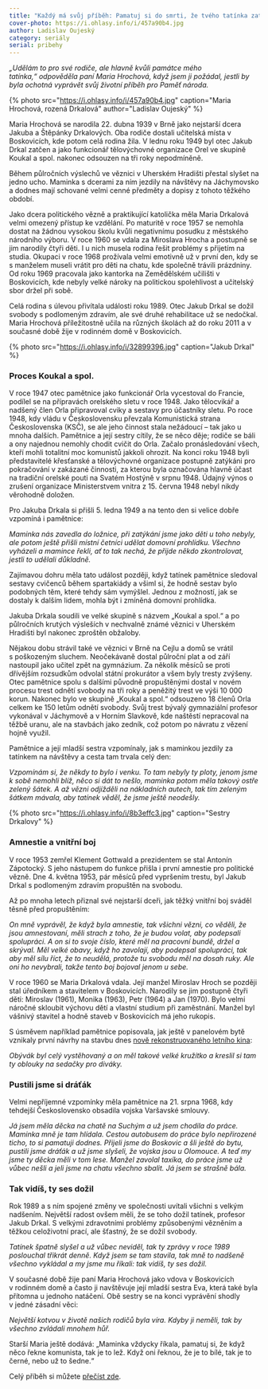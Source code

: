 ```yaml
---
title: "Každý má svůj příběh: Pamatuj si do smrti, že tvého tatínka zatkli komunisti"
cover-photo: https://i.ohlasy.info/i/457a90b4.jpg
author: Ladislav Oujeský
category: seriály
serial: pribehy
---
```


*„Udělám to pro své rodiče, ale hlavně kvůli památce mého tatínka,“ odpověděla paní Maria Hrochová, když jsem ji požádal, jestli by byla ochotná vyprávět svůj životní příběh pro Paměť národa.*

{% photo src="https://i.ohlasy.info/i/457a90b4.jpg" caption="Maria Hrochová, rozená Drkalová" author="Ladislav Oujeský" %}

Maria Hrochová se narodila 22. dubna 1939 v Brně jako nejstarší dcera Jakuba a Štěpánky Drkalových. Oba rodiče dostali učitelská místa v Boskovicích, kde potom celá rodina žila. V lednu roku 1949 byl otec Jakub Drkal zatčen a jako funkcionář tělovýchovné organizace Orel ve skupině Koukal a spol. nakonec odsouzen na tři roky nepodmíněně. 

Během půlročních výslechů ve věznici v Uherském Hradišti přestal slyšet na jedno ucho. Maminka s dcerami za ním jezdily na návštěvy na Jáchymovsko a dodnes mají schované velmi cenné předměty a dopisy z tohoto těžkého období. 

Jako dcera politického vězně a praktikující katolička měla Maria Drkalová velmi omezený přístup ke vzdělání. Po maturitě v roce 1957 se nemohla dostat na žádnou vysokou školu kvůli negativnímu posudku z městského národního výboru. V roce 1960 se vdala za Miroslava Hrocha a postupně se jim narodily čtyři děti. I u nich musela rodina řešit problémy s přijetím na studia. Okupaci v roce 1968 prožívala velmi emotivně už v první den, kdy se s manželem museli vrátit pro děti na chatu, kde společně trávili prázdniny. Od roku 1969 pracovala jako kantorka na Zemědělském učilišti v Boskovicích, kde nebyly velké nároky na politickou spolehlivost a učitelský sbor držel při sobě. 

Celá rodina s úlevou přivítala události roku 1989. Otec Jakub Drkal se dožil svobody s podlomeným zdravím, ale své druhé rehabilitace už se nedočkal. Maria Hrochová příležitostně učila na různých školách až do roku 2011 a v současné době žije v rodinném domě v Boskovicích.

{% photo src="https://i.ohlasy.info/i/32899396.jpg" caption="Jakub Drkal" %}

### Proces Koukal a spol.

V roce 1947 otec pamětnice jako funkcionář Orla vycestoval do Francie, podílel se na přípravách orelského sletu v roce 1948. Jako tělocvikář a nadšený člen Orla připravoval cviky a sestavy pro účastníky sletu. Po roce 1948, kdy vládu v Československu převzala Komunistická strana Československa (KSČ), se ale jeho činnost stala nežádoucí – tak jako u mnoha dalších. Pamětnice a její sestry cítily, že se něco děje; rodiče se báli a ony najednou nemohly chodit cvičit do Orla. Začalo pronásledování všech, kteří mohli totalitní moc komunistů jakkoli ohrozit. Na konci roku 1948 byli představitelé křesťanské a tělovýchovné organizace postupně zatýkáni pro pokračování v zakázané činnosti, za kterou byla označována hlavně účast na tradiční orelské pouti na Svatém Hostýně v srpnu 1948. Údajný výnos o zrušení organizace Ministerstvem vnitra z 15. června 1948 nebyl nikdy věrohodně doložen.

Pro Jakuba Drkala si přišli 5. ledna 1949 a na tento den si velice dobře vzpomíná i pamětnice: 

*Maminka nás zavedla do ložnice, při zatýkání jsme jako děti u toho nebyly, ale potom ještě přišli místní četníci udělat domovní prohlídku. Všechno vyházeli a mamince řekli, ať to tak nechá, že přijde někdo zkontrolovat, jestli to udělali důkladně.*

Zajímavou dohru měla tato událost později, když tatínek pamětnice sledoval sestavy cvičenců během spartakiády a všiml si, že hodně sestav bylo podobných těm, které tehdy sám vymýšlel. Jednou z možností, jak se dostaly k dalším lidem, mohla být i zmíněná domovní prohlídka.

Jakuba Drkala soudili ve velké skupině s názvem „Koukal a spol.“ a po půlročních krutých výsleších v nechvalně známé věznici v Uherském Hradišti byl nakonec zproštěn obžaloby.

Nějakou dobu strávil také ve věznici v Brně na Cejlu a domů se vrátil s poškozeným sluchem. Neočekávaně dostal půlroční plat a od září nastoupil jako učitel zpět na gymnázium. Za několik měsíců se proti dřívějším rozsudkům odvolal státní prokurátor a všem byly tresty zvýšeny. Otec pamětnice spolu s dalšími původně propuštěnými dostal v novém procesu trest odnětí svobody na tři roky a peněžitý trest ve výši 10 000 korun. Nakonec bylo ve skupině „Koukal a spol.“ odsouzeno 18 členů Orla celkem ke 150 letům odnětí svobody. Svůj trest bývalý gymnaziální profesor vykonával v Jáchymově a v Horním Slavkově, kde naštěstí nepracoval na těžbě uranu, ale na stavbách jako zedník, což potom po návratu z vězení hojně využil. 

Pamětnice a její mladší sestra vzpomínaly, jak s maminkou jezdily za tatínkem na návštěvy a cesta tam trvala celý den: 

*Vzpomínám si, že někdy to bylo i venku. To tam nebyly ty ploty, jenom jsme k sobě nemohli blíž, něco si dát to nešlo, maminka potom měla takový ostře zelený šátek. A až vězni odjížděli na nákladních autech, tak tím zeleným šátkem mávala, aby tatínek věděl, že jsme ještě neodešly.*

{% photo src="https://i.ohlasy.info/i/8b3effc3.jpg" caption="Sestry Drkalovy" %}

### Amnestie a vnitřní boj

V roce 1953 zemřel Klement Gottwald a prezidentem se stal Antonín Zápotocký. S jeho nástupem do funkce přišla i první amnestie pro politické vězně. Dne 4. května 1953, pár měsíců před vypršením trestu, byl Jakub Drkal s podlomeným zdravím propuštěn na svobodu. 

Až po mnoha letech přiznal své nejstarší dceři, jak těžký vnitřní boj sváděl těsně před propuštěním:

*On mně vyprávěl, že když byla amnestie, tak všichni vězni, co věděli, že jsou amnestovaní, měli strach z toho, že je budou volat, aby podepsali spolupráci. A on si to svoje číslo, které měl na pracovní bundě, držel a skrýval. Měl velké obavy, když ho zavolají, aby podepsal spolupráci, tak aby měl sílu říct, že to neudělá, protože tu svobodu měl na dosah ruky. Ale oni ho nevybrali, takže tento boj bojoval jenom u sebe.*

V roce 1960 se Maria Drkalová vdala. Její manžel Miroslav Hroch se později stal úředníkem a stavitelem v Boskovicích. Narodily se jim postupně čtyři děti: Miroslav (1961), Monika (1963), Petr (1964) a Jan (1970). Bylo velmi náročné skloubit výchovu dětí a vlastní studium při zaměstnání. Manžel byl vášnivý stavitel a hodně staveb v Boskovicích má jeho rukopis. 

S úsměvem například pamětnice popisovala, jak ještě v panelovém bytě vznikaly první návrhy na stavbu dnes [nově rekonstruovaného letního kina](https://ohlasy.info/clanky/2021/08/letnak-60.html): 

*Obývák byl celý vystěhovaný a on měl takové velké kružítko a kreslil si tam ty oblouky na sedačky pro diváky.*

### Pustili jsme si dráťák

Velmi nepříjemné vzpomínky měla pamětnice na 21. srpna 1968, kdy tehdejší Československo obsadila vojska Varšavské smlouvy. 

*Já jsem měla děcka na chatě na Suchým a už jsem chodila do práce. Maminka mně je tam hlídala. Cestou autobusem do práce bylo nepřirozené ticho, to si pamatuji dodnes. Přijeli jsme do Boskovic a šli ještě do bytu, pustili jsme dráťák a už jsme slyšeli, že vojska jsou u Olomouce. A teď my jsme ty děcka měli v tom lese. Manžel zavolal taxíka, do práce jsme už vůbec nešli a jeli jsme na chatu všechno sbalit. Já jsem se strašně bála.*

### Tak vidíš, ty ses dožil

Rok 1989 a s ním spojené změny ve společnosti uvítali všichni s velkým nadšením. Největší radost ovšem měli, že se toho dožil tatínek, profesor Jakub Drkal. S velkými zdravotními problémy způsobenými vězněním a těžkou celoživotní prací, ale šťastný, že se dožil svobody. 

*Tatínek špatně slyšel a už vůbec neviděl, tak ty zprávy v roce 1989 poslouchal třikrát denně. Když jsem se tam stavila, tak mně to nadšeně všechno vykládal a my jsme mu říkali: tak vidíš, ty ses dožil.*

V současné době žije paní Maria Hrochová jako vdova v Boskovicích v rodinném domě a často ji navštěvuje její mladší sestra Eva, která také byla přítomna u jednoho natáčení. Obě sestry se na konci vyprávění shodly v jedné zásadní věci:

*Největší kotvou v životě našich rodičů byla víra. Kdyby ji neměli, tak by všechno zvládali mnohem hůř.*

Starší Maria ještě dodává: „Maminka vždycky říkala, pamatuj si, že když něco řekne komunista, tak je to lež. Když oni řeknou, že je to bílé, tak je to černé, nebo už to šedne.“

Celý příběh si můžete [přečíst zde](https://www.pametnaroda.cz/cs/hrochova-maria-1939).